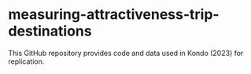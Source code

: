 # measuring-attractiveness-trip-destinations
This GitHub repository provides code and data used in Kondo (2023) for replication.
